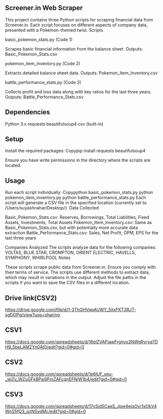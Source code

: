 ## Screener.in Web Scraper
This project contains three Python scripts for scraping financial data from Screener.in. Each script focuses on different aspects of company data, presented with a Pokemon-themed twist.
Scripts

basic_pokemon_stats.py (Code 1)

Scrapes basic financial information from the balance sheet.
Outputs: Basic_Pokemon_Stats.csv


pokemon_item_inventory.py (Code 2)

Extracts detailed balance sheet data.
Outputs: Pokemon_Item_Inventory.csv


battle_performance_stats.py (Code 3)

Collects profit and loss data along with key ratios for the last three years.
Outputs: Battle_Performance_Stats.csv



## Dependencies

Python 3.x
requests
beautifulsoup4
csv (built-in)

## Setup

Install the required packages:
Copypip install requests beautifulsoup4

Ensure you have write permissions in the directory where the scripts are located.

 ## Usage
Run each script individually:
Copypython basic_pokemon_stats.py
python pokemon_item_inventory.py
python battle_performance_stats.py
Each script will generate a CSV file in the specified location (currently set to /Users/suyashnahar/Desktop/).
Data Collected

Basic_Pokemon_Stats.csv: Reserves, Borrowings, Total Liabilities, Fixed Assets, Investments, Total Assets
Pokemon_Item_Inventory.csv: Same as Basic_Pokemon_Stats.csv, but with potentially more accurate data extraction
Battle_Performance_Stats.csv: Sales, Net Profit, OPM, EPS for the last three years

Companies Analyzed
The scripts analyze data for the following companies:
VOLTAS, BLUE STAR, CROMPTON, ORIENT ELECTRIC, HAVELLS, SYMPHONY, WHIRLPOOL
Notes

These scripts scrape public data from Screener.in. Ensure you comply with their terms of service.
The scripts use different methods to extract data, which may result in variations in the output.
Adjust the file paths in the scripts if you want to save the CSV files in a different location.

## Drive link(CSV2)
https://drive.google.com/file/d/1-3ThGHVqpAUWY_5itxFKT3RJT-sgDOPg/view?usp=sharing
## CSV1
https://docs.google.com/spreadsheets/d/16elZVAFiawFrgnvo2NWgRyrvq7DH9_5beLAM2Yn0At0/edit?gid=0#gid=0
## CSV2
https://docs.google.com/spreadsheets/d/1e6lUF_veu-_wjZv_WZuGFkBPai9FmZAFcqnEFNjW1b4/edit?gid=0#gid=0
## CSV3
https://docs.google.com/spreadsheets/d/17ySid5CaeS_Jpw4ejqOvr1xOkV4WnS5fQ3_gzNSydMc/edit?gid=0#gid=0
